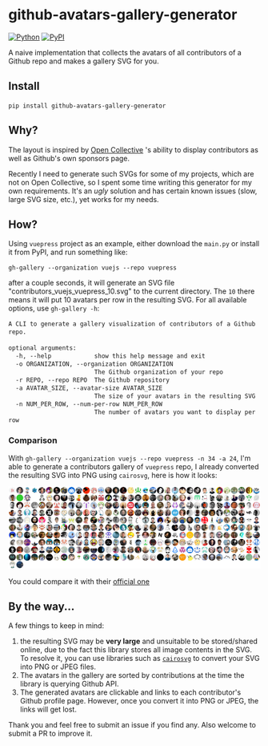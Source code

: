 # github-avatars-gallery-generator

[![Python](https://img.shields.io/badge/Python-3.8%2B-blue?style=flat-square&logo=python)]()
[![PyPI](https://img.shields.io/pypi/v/github-avatars-gallery-generator?style=flat-square)](https://pypi.org/project/github-avatars-gallery-generator/)

A naive implementation that collects the avatars of all contributors of a Github repo and makes a gallery SVG for you.

## Install

```
pip install github-avatars-gallery-generator
```

## Why?

The layout is inspired by [Open Collective](https://opencollective.com) 's ability to display contributors as well as Github's own sponsors page.

Recently I need to generate such SVGs for some of my projects, which are not on Open Collective, so I spent some time writing this generator for my own requirements. It's an _ugly_ solution and has certain known issues (slow, large SVG size, etc.), yet works for my needs.

## How?

Using `vuepress` project as an example, either download the `main.py` or install it from PyPI, and run something like:

```
gh-gallery --organization vuejs --repo vuepress
```

after a couple seconds, it will generate an SVG file "contributors_vuejs_vuepress_10.svg" to the current directory. The `10` there means it will put 10 avatars
per row in the resulting SVG. For all available options, use `gh-gallery -h`:

```
A CLI to generate a gallery visualization of contributors of a Github repo.

optional arguments:
  -h, --help            show this help message and exit
  -o ORGANIZATION, --organization ORGANIZATION
                        The Github organization of your repo
  -r REPO, --repo REPO  The Github repository
  -a AVATAR_SIZE, --avatar-size AVATAR_SIZE
                        The size of your avatars in the resulting SVG
  -n NUM_PER_ROW, --num-per-row NUM_PER_ROW
                        The number of avatars you want to display per row
```

### Comparison

With `gh-gallery --organization vuejs --repo vuepress -n 34 -a 24`, I'm
 able to generate a contributors gallery of `vuepress` repo,
I already converted the resulting SVG into PNG using `cairosvg`, here is how it looks:

![](./misc/contributors_vuejs_vuepress_34.png)

You could compare it with their [official one](https://github.com/vuejs/vuepress#code-contributors)

## By the way...

A few things to keep in mind:

1. the resulting SVG may be **very large** and unsuitable
to be stored/shared online, due to the fact this library stores all image contents in the SVG. To resolve it,
you can use libraries such as [`cairosvg`](https://cairosvg.org/documentation/) to convert your SVG into PNG or JPEG files.
2. The avatars in the gallery are sorted by contributions at the time
the library is querying Github API.
3. The generated avatars are clickable and links to each contributor's Github
profile page. However, once you convert it into PNG or JPEG, the links
will get lost.

Thank you and feel free to submit an issue if you find any. Also welcome to submit a PR to improve it.

